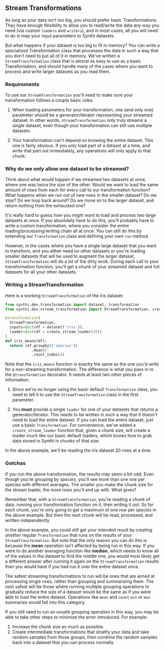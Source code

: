 ## Stream Transformations

As long as your data isn't too big, you should prefer basic Transformations. They
have enough flexibility to allow you to read/write the data any way you need (via
custom `loaders` and `writers`), and in most cases, all you will need to do is map
your input parameters to Synthi datasets.

But what happens if your dataset is too big to fit in memory? You can write a
specialized Transformation class that processes the data in such a way that you don't
need to put all of it in memory. We've written a `StreamTransformation` class that
is almost as easy to use as a basic Transformation, and should handle many of the
cases where you want to process and write larger datasets as you read them.

### Requirements

To use our `StreamTransformation` you'll need to make sure your transformation follows
a couple basic rules:

1. When loading parameters for your transformation, one (and only one) parameter should be a 
generator/iterator representing your streamed dataset. In other words, `StreamTransformation`
only truly streams a single dataset, even though your transformation can still use multiple
datasets.

2. Your transformation can't depend on knowing the entire dataset. This one is fairly obvious.
If you only load part of a dataset at a time, and write that part out immediately, any operations
will only apply to that chunk.

### Why do we only allow one dataset to be streamed?

Think about what would happen if we streamed two datasets at once, where one was twice the
size of the other. Would we want to load the same amount of rows from each for every call
to our transformation function? What happens when we run out of new rows in the smaller
dataset? Do we stop? Do we loop back around? Do we move on to the larger dataset, and
return nothing from the exhausted one?

It's really hard to guess how you might want to load and process two large datasets at once.
If you absolutely have to do this, you'll probably have to write a custom transformation,
where you consider the entire loading/processing/writing chain all at once. You can still
do this by extending our `Transformation` class and defining your own `run` method.

However, in the cases where you have a single large dataset that you want to transform, and you
either need no other datasets or you're loading smaller datasets that will be used to augment
the larger dataset, `StreamTransformation` will do a lot of the dirty work. During each
call to your transformation function, you'll get a chunk of your streamed dataset and full
datasets for all your other datasets.

### Writing a StreamTransformation

Here is a working `StreamTransformation` of the iris dataset:

```python
from synthi.dev.transformation import dataset, transformation
from synthi.dev.stream_transformation import StreamTransformation, create_stream_loader

@transformation(
  StreamTransformation,
  inputs=dict(df = dataset('iris')),
  loader=dict(df = create_stream_loader(20))
)
def iris_means(df):
  return (df.groupby(['species'])
            .mean()
            .reset_index())
```

Note that the `iris_means` function is exactly the same as the one you'd write for a 
non-streaming transformation. The difference is what you pass in to the `@transformation`
decorator. It needs at least two other pieces of information:

1. Since we're no longer using the basic default `Transformation` class, you need to tell
it to use the `StreamTransformation` class in the first parameter.

2. You **must** provide a single `loader` for one of your datasets that returns a generator/iterator. This needs to be written in such a way that it doesn't need to load the entire dataset. If you can load the entire dataset, just use a basic `Transformation`. For convenience, we've added a `create_stream_loader` function that, given a chunk size, will create a loader much like our basic default loaders, which knows how to grab data stored in Synthi in chunks of that size.

In the above example, we'll be reading the iris dataset 20 rows at a time.

### Gotchas

If you run the above transformation, the results may seem a bit odd. Even though you're grouping
by *species*, you'll see more than one row per species with different averages. The smaller you
make the chunk size for the stream loader, the more rows you'll end up with. What gives?

Remember that, with a `StreamTransformation`, you're reading a chunk of data, running your
transformation function on it, then writing it out. So for each chunk, you're only going to
get a maximum of one row per *species* in the above example. But then the next chunk will be 
read, processed, and written independently.

In the above example, you could still get your intended result by creating *another* regular
`Transformation` that runs on the results of your `StreamTransformation`. But note that the
only reason you can do this is because the **mean** operation isn't affected by being run in
this way. If you were to do another averaging function like **median**, which needs to know
all of the values in the dataset to find the middle one, you would most likely get a different
answer after running it again on the `StreamTransformation` results than you would have if
you had run it over the entire dataset once.

The safest streaming transformations to run will be ones that are aimed at processing single
rows, rather than grouping and summarizing them. The next safest will be those where running
multiple grouping operations to gradually reduce the size of a dataset would be the same as
if you were able to load the entire dataset. Operations like `mean` and `count` `min` or `max`
summaries would fall into this category.

If you still need to run an unsafe grouping operation in this way, you may be able to take
other steps to minimize the error introduced. For example:

1. Increase the chunk size as much as possible.
2. Create intermediate transformations that stratify your data and take random samples from
those groups, then combine the random samples back into a dataset that you can process normally.